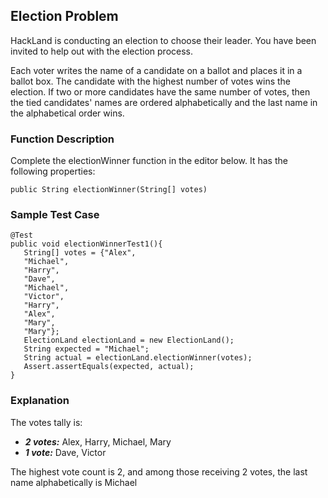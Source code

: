 ## Election Problem 

HackLand is conducting an election to choose their leader. You have been invited to help out with the election process.

Each voter writes the name of a candidate on a ballot and places it in a ballot box. The candidate with the highest number of votes wins the election. If two or more candidates have the same number of votes, then the tied candidates' names are ordered alphabetically and the last name in the alphabetical order wins.

 

### Function Description

Complete the electionWinner function in the editor below. It has the following properties:

```
public String electionWinner(String[] votes) 
```

### Sample Test Case

```
@Test
public void electionWinnerTest1(){
   String[] votes = {"Alex",
   "Michael",
   "Harry",
   "Dave",
   "Michael",
   "Victor",
   "Harry",
   "Alex",
   "Mary",
   "Mary"};
   ElectionLand electionLand = new ElectionLand();
   String expected = "Michael";
   String actual = electionLand.electionWinner(votes);
   Assert.assertEquals(expected, actual);
}

```

### Explanation

The votes tally is:

* ***2 votes:*** Alex, Harry, Michael, Mary
* ***1 vote:*** Dave, Victor
 

The highest vote count is 2, and among those receiving 2 votes, the last name alphabetically is Michael

